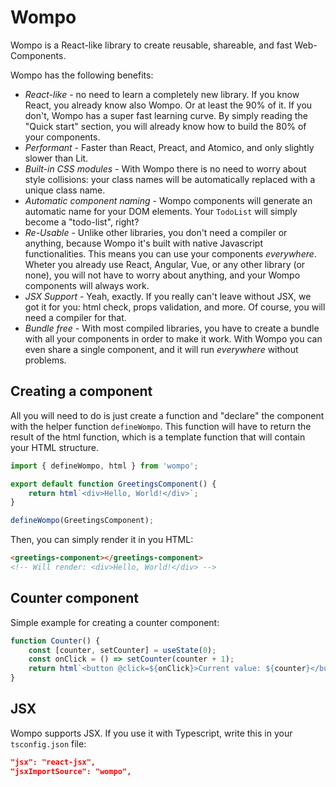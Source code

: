 # Wompo

Wompo is a React-like library to create reusable, shareable, and fast Web-Components.

Wompo has the following benefits:

- _React-like_ - no need to learn a completely new library. If you know React,
  you already know also Wompo. Or at least the 90% of it. If you don't, Wompo has a
  super fast learning curve. By simply reading the "Quick start" section, you will
  already know how to build the 80% of your components.
- _Performant_ - Faster than React, Preact, and Atomico, and only slightly slower
  than Lit.
- _Built-in CSS modules_ - With Wompo there is no need to worry about style
  collisions: your class names will be automatically replaced with a unique class
  name.
- _Automatic component naming_ - Wompo components will generate an automatic name
  for your DOM elements. Your `TodoList` will simply become a "todo-list", right?
- _Re-Usable_ - Unlike other libraries, you don't need a compiler or anything,
  because Wompo it's built with native Javascript functionalities. This means you can
  use your components _everywhere_. Wheter you already use React, Angular, Vue,
  or any other library (or none), you will not have to worry about anything, and your
  Wompo components will always work.
- _JSX Support_ - Yeah, exactly. If you really can't leave without JSX, we got it
  for you: html check, props validation, and more. Of course, you will need a compiler
  for that.
- _Bundle free_ - With most compiled libraries, you have to create a bundle with
  all your components in order to make it work. With Wompo you can even share a single
  component, and it will run _everywhere_ without problems.

## Creating a component

All you will need to do is just create a function and "declare" the component with the helper
function `defineWompo`. This function will have to return the result of the html function, which is
a template function that will contain your HTML structure.

```js
import { defineWompo, html } from 'wompo';

export default function GreetingsComponent() {
	return html`<div>Hello, World!</div>`;
}

defineWompo(GreetingsComponent);
```

Then, you can simply render it in you HTML:

```html
<greetings-component></greetings-component>
<!-- Will render: <div>Hello, World!</div> -->
```

## Counter component

Simple example for creating a counter component:

```js
function Counter() {
	const [counter, setCounter] = useState(0);
	const onClick = () => setCounter(counter + 1);
	return html`<button @click=${onClick}>Current value: ${counter}</button>`;
}
```

## JSX

Wompo supports JSX. If you use it with Typescript, write this in your `tsconfig.json` file:

```json
"jsx": "react-jsx",
"jsxImportSource": "wompo",
```
